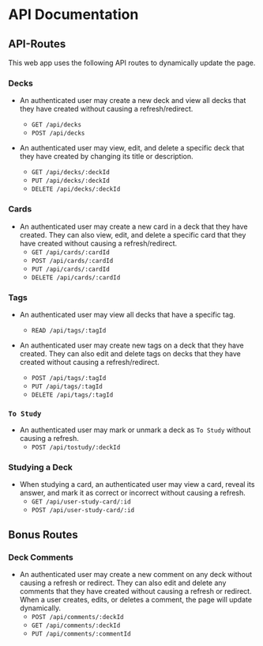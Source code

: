 # API Documentation

## API-Routes

This web app uses the following API routes to dynamically update the page.

### Decks
* An authenticated user may create a new deck and view all decks that they have created without causing a refresh/redirect.
    * `GET /api/decks`
    * `POST /api/decks`

* An authenticated user may view, edit, and delete a specific deck that they have created by changing its title or description.
    * `GET /api/decks/:deckId`
    * `PUT /api/decks/:deckId`
    * `DELETE /api/decks/:deckId`

### Cards
* An authenticated user may create a new card in a deck that they have created. They can also view, edit, and delete a specific card that they have created without causing a refresh/redirect.
    * `GET /api/cards/:cardId`
    * `POST /api/cards/:cardId`
    * `PUT /api/cards/:cardId`
    * `DELETE /api/cards/:cardId`

### Tags
* An authenticated user may view all decks that have a specific tag.
    * `READ /api/tags/:tagId`

* An authenticated user may create new tags on a deck that they have created. They can also edit and delete tags on decks that they have created without causing a refresh/redirect.
    * `POST /api/tags/:tagId`
    * `PUT /api/tags/:tagId`
    * `DELETE /api/tags/:tagId`

### `To Study`
* An authenticated user may mark or unmark a deck as `To Study` without causing a refresh.
    * `POST /api/tostudy/:deckId`

### Studying a Deck
* When studying a card, an authenticated user may view a card, reveal its answer, and mark it as correct or incorrect without causing a refresh.
    * `GET /api/user-study-card/:id`
    * `POST /api/user-study-card/:id`

## Bonus Routes

### Deck Comments
* An authenticated user may create a new comment on any deck without causing a refresh or redirect. They can also edit and delete any comments that they have created without causing a refresh or redirect. When a user creates, edits, or deletes a comment, the page will update dynamically.
    * `POST /api/comments/:deckId`
    * `GET /api/comments/:deckId`
    * `PUT /api/comments/:commentId`
